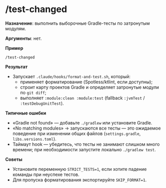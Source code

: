 # /test-changed

**Назначение**: выполнить выборочные Gradle-тесты по затронутым модулям.

**Аргументы**: нет.

**Пример**
```
/test-changed
```

**Результат**
- Запускает `.claude/hooks/format-and-test.sh`, который:
  - применяет форматирование (Spotless/ktlint, если доступны);
  - строит карту проектов Gradle и определяет затронутые модули по `git diff`;
  - выполняет `:module:clean :module:test` (fallback `:jvmTest` / `:testDebugUnitTest`).

**Типичные ошибки**
- «Gradle not found» — добавьте `./gradlew` или установите Gradle.
- «No matching modules» → запускаются все тесты — это ожидаемое поведение при изменении общих файлов (`settings.gradle`, `libs.versions.toml`).
- Таймаут hook — убедитесь, что тесты не занимают слишком много времени; при необходимости запустите локально `./gradlew test`.

**Советы**
- Установите переменную `STRICT_TESTS=1`, если хотите падение команды при неуспехе тестов.
- Для пропуска форматирования экспортируйте `SKIP_FORMAT=1`.
